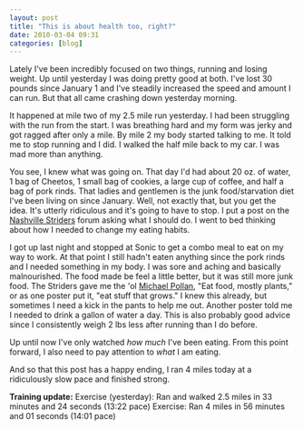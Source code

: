 ```yaml
---
layout: post
title: "This is about health too, right?"
date: 2010-03-04 09:31
categories: [blog]
---
```

Lately I've been incredibly focused on two things, running and losing weight. Up until yesterday I was doing pretty good at both. I've lost 30 pounds since January 1 and I've steadily increased the speed and amount I can run. But that all came crashing down yesterday morning.

It happened at mile two of my 2.5 mile run yesterday. I had been struggling with the run from the start. I was breathing hard and my form was jerky and got ragged after only a mile. By mile 2 my body started talking to me. It told me to stop running and I did. I walked the half mile back to my car. I was mad more than anything.

You see, I knew what was going on. That day I'd had about 20 oz. of water, 1 bag of Cheetos, 1 small bag of cookies, a large cup of coffee, and half a bag of pork rinds. That ladies and gentlemen is the junk food/starvation diet I've been living on since January. Well, not exactly that, but you get the idea. It's utterly ridiculous and it's going to have to stop. I put a post on the [Nashville Striders](http://www.nashvillestriders.com/) forum asking what I should do. I went to bed thinking about how I needed to change my eating habits.

I got up last night and stopped at Sonic to get a combo meal to eat on my way to work. At that point I still hadn't eaten anything since the pork rinds and I needed something in my body. I was sore and aching and basically malnourished. The food made be feel a little better, but it was still more junk food. The Striders gave me the 'ol [Michael Pollan](http://www.michaelpollan.com/), "Eat food, mostly plants," or as one poster put it, "eat stuff that grows." I knew this already, but sometimes I need a kick in the pants to help me out. Another poster told me I needed to drink a gallon of water a day. This is also probably good advice since I consistently weigh 2 lbs less after running than I do before.

Up until now I've only watched *how much* I've been eating. From this point forward, I also need to pay attention to *what* I am eating.

And so that this post has a happy ending, I ran 4 miles today at a ridiculously slow pace and finished strong.

**Training update:**
Exercise (yesterday): Ran and walked 2.5 miles in 33 minutes and 24 seconds (13:22 pace)
Exercise: Ran 4 miles in 56 minutes and 01 seconds (14:01 pace)
